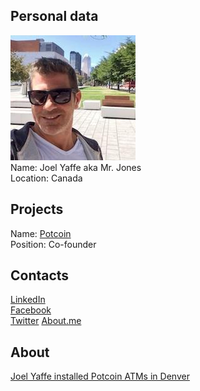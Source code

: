 ## Personal data
![ photo](photo/mr.jones.jpg)  
Name: Joel Yaffe aka Mr. Jones  
Location: Canada  
## Projects 
Name: [Potcoin](../projects/potcoin.md)  
Position: Co-founder
## Contacts
[LinkedIn](https://www.linkedin.com/in/joelyaffe/?ppe=1)  
[Facebook](https://www.facebook.com/joel.yaffe)  
[Twitter](https://twitter.com/mrjonesmtl?lang=en)
[About.me](https://about.me/joelyaffe)
## About
[Joel Yaffe installed Potcoin ATMs in Denver](http://betakit.com/yep-the-montrealer-who-invented-potcoin-has-now-installed-atms-in-denver/)
